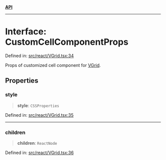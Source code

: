 [**API**](../../API.md)

***

# Interface: CustomCellComponentProps

Defined in: [src/react/VGrid.tsx:34](https://github.com/inokawa/virtua/blob/6f0a2cc73821555ca70fe196669f946c5e86c72d/src/react/VGrid.tsx#L34)

Props of customized cell component for [VGrid](../functions/experimental_VGrid.md).

## Properties

### style

> **style**: `CSSProperties`

Defined in: [src/react/VGrid.tsx:35](https://github.com/inokawa/virtua/blob/6f0a2cc73821555ca70fe196669f946c5e86c72d/src/react/VGrid.tsx#L35)

***

### children

> **children**: `ReactNode`

Defined in: [src/react/VGrid.tsx:36](https://github.com/inokawa/virtua/blob/6f0a2cc73821555ca70fe196669f946c5e86c72d/src/react/VGrid.tsx#L36)
